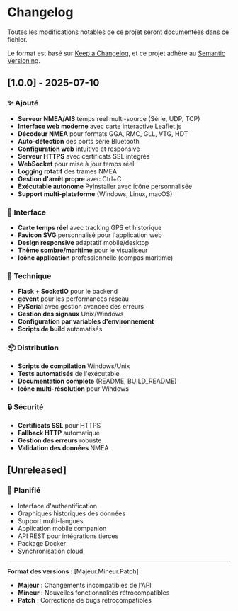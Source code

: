 # Changelog

Toutes les modifications notables de ce projet seront documentées dans ce fichier.

Le format est basé sur [Keep a Changelog](https://keepachangelog.com/fr/1.0.0/),
et ce projet adhère au [Semantic Versioning](https://semver.org/spec/v2.0.0.html).

## [1.0.0] - 2025-07-10

### ✨ Ajouté

- **Serveur NMEA/AIS** temps réel multi-source (Série, UDP, TCP)
- **Interface web moderne** avec carte interactive Leaflet.js
- **Décodeur NMEA** pour formats GGA, RMC, GLL, VTG, HDT
- **Auto-détection** des ports série Bluetooth
- **Configuration web** intuitive et responsive
- **Serveur HTTPS** avec certificats SSL intégrés
- **WebSocket** pour mise à jour temps réel
- **Logging rotatif** des trames NMEA
- **Gestion d'arrêt propre** avec Ctrl+C
- **Exécutable autonome** PyInstaller avec icône personnalisée
- **Support multi-plateforme** (Windows, Linux, macOS)

### 🎨 Interface

- **Carte temps réel** avec tracking GPS et historique
- **Favicon SVG** personnalisé pour l'application web
- **Design responsive** adaptatif mobile/desktop
- **Thème sombre/maritime** pour le visualiseur
- **Icône application** professionnelle (compas maritime)

### 🔧 Technique

- **Flask + SocketIO** pour le backend
- **gevent** pour les performances réseau
- **PySerial** avec gestion avancée des erreurs
- **Gestion des signaux** Unix/Windows
- **Configuration par variables d'environnement**
- **Scripts de build** automatisés

### 📦 Distribution

- **Scripts de compilation** Windows/Unix
- **Tests automatisés** de l'exécutable
- **Documentation complète** (README, BUILD_README)
- **Icône multi-résolution** pour Windows

### 🔒 Sécurité

- **Certificats SSL** pour HTTPS
- **Fallback HTTP** automatique
- **Gestion des erreurs** robuste
- **Validation des données** NMEA

## [Unreleased]

### 🔮 Planifié

- Interface d'authentification
- Graphiques historiques des données
- Support multi-langues
- Application mobile companion
- API REST pour intégrations tierces
- Package Docker
- Synchronisation cloud

---

**Format des versions :** [Majeur.Mineur.Patch]

- **Majeur** : Changements incompatibles de l'API
- **Mineur** : Nouvelles fonctionnalités rétrocompatibles
- **Patch** : Corrections de bugs rétrocompatibles
